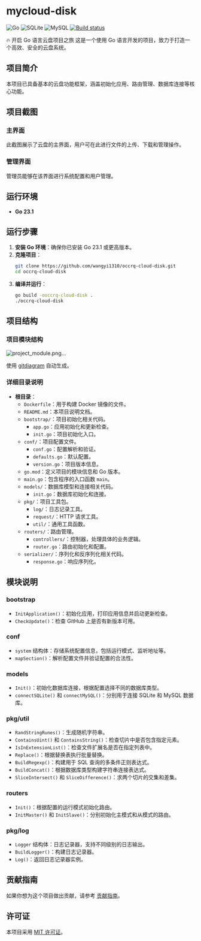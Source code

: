 # mycloud-disk
![Go](https://img.shields.io/badge/Go-23.1-blue.svg)
![SQLite](https://img.shields.io/badge/SQLite-3.39.4-yellow.svg)
![MySQL](https://img.shields.io/badge/MySQL-8.0.26-green.svg)
[![Build status](https://ci.appveyor.com/api/projects/status/w7en0t9e3yat92sb?svg=true)](https://ci.appveyor.com/project/wangyi1310/mycloud-disk)

🔥 开启 Go 语言云盘项目之旅
这是一个使用 Go 语言开发的项目，致力于打造一个高效、安全的云盘系统。

## 项目简介
本项目已具备基本的云盘功能框架，涵盖初始化应用、路由管理、数据库连接等核心功能。

## 项目截图
### 主界面
此截图展示了云盘的主界面，用户可在此进行文件的上传、下载和管理操作。

### 管理界面
管理员能够在该界面进行系统配置和用户管理。

## 运行环境
- **Go 23.1**

## 运行步骤
1. **安装 Go 环境**：确保你已安装 Go 23.1 或更高版本。
2. **克隆项目**：
    ```bash
    git clone https://github.com/wangyi1310/occrq-cloud-disk.git
    cd occrq-cloud-disk
    ```
3. **编译并运行**：
    ```bash
    go build -ooccrq-cloud-disk .
    ./occrq-cloud-disk
    ```

## 项目结构
### 项目模块结构
![project_module.png…](https://github.com/wangyi1310/occrq-disk/blob/main/src/pictures/diagram.png)

使用  [gitdiagram](https://gitdiagram.com/) 自动生成。



### 详细目录说明
- **根目录**：
    - `Dockerfile`：用于构建 Docker 镜像的文件。
    - `README.md`：本项目说明文档。
    - `bootstrap/`：项目初始化相关代码。
        - `app.go`：应用初始化和更新检查。
        - `init.go`：项目初始化入口。
    - `conf/`：项目配置文件。
        - `conf.go`：配置解析和验证。
        - `defaults.go`：默认配置。
        - `version.go`：项目版本信息。
    - `go.mod`：定义项目的模块信息和 Go 版本。
    - `main.go`：包含程序的入口函数 `main`。
    - `models/`：数据库模型和连接相关代码。
        - `init.go`：数据库初始化和连接。
    - `pkg/`：项目工具包。
        - `log/`：日志记录工具。
        - `request/`：HTTP 请求工具。
        - `util/`：通用工具函数。
    - `routers/`：路由管理。
        - `controllers/`：控制器，处理具体的业务逻辑。
        - `router.go`：路由初始化和配置。
    - `serializer/`：序列化和反序列化相关代码。
        - `response.go`：响应序列化。

## 模块说明
### bootstrap
- `InitApplication()`：初始化应用，打印应用信息并启动更新检查。
- `CheckUpdate()`：检查 GitHub 上是否有新版本可用。

### conf
- `system` 结构体：存储系统配置信息，包括运行模式、监听地址等。
- `mapSection()`：解析配置文件并验证配置的合法性。

### models
- `Init()`：初始化数据库连接，根据配置选择不同的数据库类型。
- `connectSQLite()` 和 `connectMySQL()`：分别用于连接 SQLite 和 MySQL 数据库。

### pkg/util
- `RandStringRunes()`：生成随机字符串。
- `ContainsUint()` 和 `ContainsString()`：检查切片中是否包含指定元素。
- `IsInExtensionList()`：检查文件扩展名是否在指定列表中。
- `Replace()`：根据替换表执行批量替换。
- `BuildRegexp()`：构建用于 SQL 查询的多条件正则表达式。
- `BuildConcat()`：根据数据库类型构建字符串连接表达式。
- `SliceIntersect()` 和 `SliceDifference()`：求两个切片的交集和差集。

### routers
- `Init()`：根据配置的运行模式初始化路由。
- `InitMaster()` 和 `InitSlave()`：分别初始化主模式和从模式的路由。

### pkg/log
- `Logger` 结构体：日志记录器，支持不同级别的日志输出。
- `BuildLogger()`：构建日志记录器。
- `Log()`：返回日志记录器实例。


## 贡献指南
如果你想为这个项目做出贡献，请参考 [贡献指南](CONTRIBUTING.md)。

## 许可证
本项目采用 [MIT 许可证](LICENSE)。
